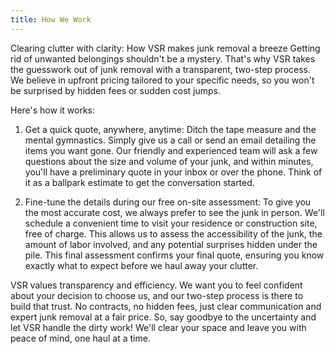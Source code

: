 ```yaml
---
title: How We Work
---
```


Clearing clutter with clarity: How VSR makes junk removal a breeze
Getting rid of unwanted belongings shouldn't be a mystery. That's why VSR takes the guesswork out of junk removal with a transparent, two-step process. We believe in upfront pricing tailored to your specific needs, so you won't be surprised by hidden fees or sudden cost jumps.

Here's how it works:

1. Get a quick quote, anywhere, anytime: Ditch the tape measure and the mental gymnastics. Simply give us a call or send an email detailing the items you want gone. Our friendly and experienced team will ask a few questions about the size and volume of your junk, and within minutes, you'll have a preliminary quote in your inbox or over the phone. Think of it as a ballpark estimate to get the conversation started.

2. Fine-tune the details during our free on-site assessment: To give you the most accurate cost, we always prefer to see the junk in person. We'll schedule a convenient time to visit your residence or construction site, free of charge. This allows us to assess the accessibility of the junk, the amount of labor involved, and any potential surprises hidden under the pile. This final assessment confirms your final quote, ensuring you know exactly what to expect before we haul away your clutter.

VSR values transparency and efficiency. We want you to feel confident about your decision to choose us, and our two-step process is there to build that trust. No contracts, no hidden fees, just clear communication and expert junk removal at a fair price. So, say goodbye to the uncertainty and let VSR handle the dirty work! We'll clear your space and leave you with peace of mind, one haul at a time.
